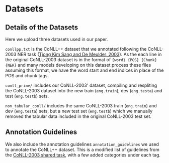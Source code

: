 # Datasets

## Details of the Datasets
Here we upload three datasets used in our paper.

```conllpp.txt``` is the CoNLL++ dataset that we annotated following the CoNLL-2003 NER task ([Tjong Kim Sang and De Meulder, 2003](https://aclanthology.org/W03-0419/)). As the each line in the original CoNLL-2003 dataset is in the format of ```{word} {POS} {Chunk} {NER}``` and many models developing on this dataset process these files assuming this format, we have the word start and end indices in place of the POS and chunk tags.

```conll_prime/``` includes our CoNLL-2003' dataset, compiling and respliting the CoNLL-2003 dataset into the new train (```eng.train```), dev (```eng.testa```) and test (```eng.testb```) sets.

```non_tabular_conll/``` includes the same CoNLL-2003 train (```eng.train```) and dev (```eng.testa```) sets, but a new test set (```eng.testb```) which we manually removed the tabular data included in the original CoNLL-2003 test set.

## Annotation Guidelines

We also include the annotation guidelines
```annotation_guidelines```  we used to annotate the CoNLL++ dataset. This is a modified list of guidelines from the [CoNLL-2003 shared task](https://www.clips.uantwerpen.be/conll2003/ner/annotation.txt), with a few added categories under each tag.